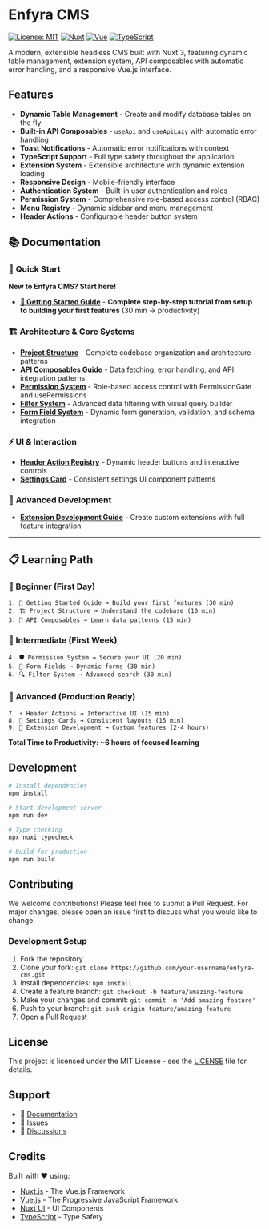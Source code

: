 # Enfyra CMS

[![License: MIT](https://img.shields.io/badge/License-MIT-yellow.svg)](https://opensource.org/licenses/MIT)
[![Nuxt](https://img.shields.io/badge/Nuxt-3-green.svg)](https://nuxt.com/)
[![Vue](https://img.shields.io/badge/Vue-3-green.svg)](https://vuejs.org/)
[![TypeScript](https://img.shields.io/badge/TypeScript-5-blue.svg)](https://www.typescriptlang.org/)

A modern, extensible headless CMS built with Nuxt 3, featuring dynamic table management, extension system, API composables with automatic error handling, and a responsive Vue.js interface.

## Features

- **Dynamic Table Management** - Create and modify database tables on the fly
- **Built-in API Composables** - `useApi` and `useApiLazy` with automatic error handling
- **Toast Notifications** - Automatic error notifications with context
- **TypeScript Support** - Full type safety throughout the application
- **Extension System** - Extensible architecture with dynamic extension loading
- **Responsive Design** - Mobile-friendly interface
- **Authentication System** - Built-in user authentication and roles
- **Permission System** - Comprehensive role-based access control (RBAC)
- **Menu Registry** - Dynamic sidebar and menu management
- **Header Actions** - Configurable header button system

## 📚 Documentation

### 🚀 **Quick Start**
**New to Enfyra CMS? Start here!**
- **[📖 Getting Started Guide](./docs/getting-started.md)** - **Complete step-by-step tutorial from setup to building your first features** (30 min → productivity)

### 🏗️ **Architecture & Core Systems**
- **[Project Structure](./docs/project-structure.md)** - Complete codebase organization and architecture patterns
- **[API Composables Guide](./docs/api-composables.md)** - Data fetching, error handling, and API integration patterns  
- **[Permission System](./docs/permission-system.md)** - Role-based access control with PermissionGate and usePermissions
- **[Filter System](./docs/filter-query.md)** - Advanced data filtering with visual query builder
- **[Form Field System](./docs/form-field.md)** - Dynamic form generation, validation, and schema integration

### ⚡ **UI & Interaction**
- **[Header Action Registry](./docs/header-action-registry.md)** - Dynamic header buttons and interactive controls
- **[Settings Card](./docs/settings-card.md)** - Consistent settings UI component patterns

### 🔧 **Advanced Development**
- **[Extension Development Guide](./docs/extension-development-guide.md)** - Create custom extensions with full feature integration

---

## 📋 **Learning Path**

### **🔰 Beginner (First Day)**
```
1. 📖 Getting Started Guide → Build your first features (30 min)
2. 🏗️ Project Structure → Understand the codebase (10 min)
3. 🔧 API Composables → Learn data patterns (15 min)
```

### **🎯 Intermediate (First Week)**  
```
4. 🛡️ Permission System → Secure your UI (20 min)
5. 📝 Form Fields → Dynamic forms (30 min)
6. 🔍 Filter System → Advanced search (30 min)
```

### **🚀 Advanced (Production Ready)**
```
7. ⚡ Header Actions → Interactive UI (15 min)  
8. 🎨 Settings Cards → Consistent layouts (15 min)
9. 🧩 Extension Development → Custom features (2-4 hours)
```

**Total Time to Productivity: ~6 hours of focused learning**

## Development

```bash
# Install dependencies
npm install

# Start development server
npm run dev

# Type checking
npx nuxi typecheck

# Build for production
npm run build
```

## Contributing

We welcome contributions! Please feel free to submit a Pull Request. For major changes, please open an issue first to discuss what you would like to change.

### Development Setup

1. Fork the repository
2. Clone your fork: `git clone https://github.com/your-username/enfyra-cms.git`
3. Install dependencies: `npm install`
4. Create a feature branch: `git checkout -b feature/amazing-feature`
5. Make your changes and commit: `git commit -m 'Add amazing feature'`
6. Push to your branch: `git push origin feature/amazing-feature`
7. Open a Pull Request

## License

This project is licensed under the MIT License - see the [LICENSE](LICENSE) file for details.

## Support

- 📖 [Documentation](./docs/)
- 🐛 [Issues](https://github.com/dothinh115/dynamiq_cms/issues)
- 💬 [Discussions](https://github.com/dothinh115/dynamiq_cms/discussions)

## Credits

Built with ❤️ using:

- [Nuxt.js](https://nuxt.com/) - The Vue.js Framework
- [Vue.js](https://vuejs.org/) - The Progressive JavaScript Framework
- [Nuxt UI](https://ui.nuxt.com/) - UI Components
- [TypeScript](https://www.typescriptlang.org/) - Type Safety
